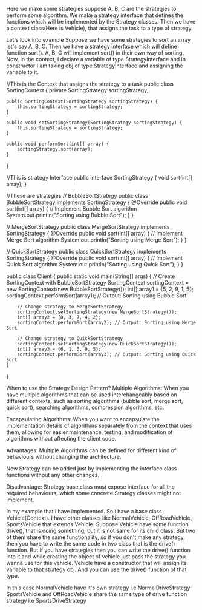 Here we make some strategies suppose A, B, C are the strategies to perform some algorithm.
We make a strategy interface that defines the functions which will be implemented by the Strategy classes.
Then we have a context class(Here is Vehicle), that assigns the task to a type of strategy. 

Let's look into example
Suppose we have some strategies to sort an array let's say A, B, C.
Then we have a strategy interface which will define function sort().
A, B, C will implement sort() in their own way of sorting.
Now, in the context, I declare a variable of type StrategyInterface and in constructor I am taking
obj of type StrategyInterface and assigning the variable to it.


//This is the Context that assigns the strategy to a task
public class SortingContext {
private SortingStrategy sortingStrategy;

    public SortingContext(SortingStrategy sortingStrategy) {
        this.sortingStrategy = sortingStrategy;
    }

    public void setSortingStrategy(SortingStrategy sortingStrategy) {
        this.sortingStrategy = sortingStrategy;
    }
    
    public void performSort(int[] array) {
        sortingStrategy.sort(array);
    }
}



//This is strategy Interface
public interface SortingStrategy {
    void sort(int[] array);
}



//These are strategies
// BubbleSortStrategy
public class BubbleSortStrategy implements SortingStrategy {
@Override
public void sort(int[] array) {
// Implement Bubble Sort algorithm
System.out.println("Sorting using Bubble Sort");
}
}

// MergeSortStrategy
public class MergeSortStrategy implements SortingStrategy {
    @Override
    public void sort(int[] array) {
    // Implement Merge Sort algorithm
    System.out.println("Sorting using Merge Sort");
    }
}

// QuickSortStrategy
public class QuickSortStrategy implements SortingStrategy {
    @Override
    public void sort(int[] array) {
    // Implement Quick Sort algorithm
    System.out.println("Sorting using Quick Sort");
    }
}

public class Client {
public static void main(String[] args) {
        // Create SortingContext with BubbleSortStrategy
        SortingContext sortingContext = new SortingContext(new BubbleSortStrategy());
        int[] array1 = {5, 2, 9, 1, 5};
        sortingContext.performSort(array1); // Output: Sorting using Bubble Sort

        // Change strategy to MergeSortStrategy
        sortingContext.setSortingStrategy(new MergeSortStrategy());
        int[] array2 = {8, 3, 7, 4, 2};
        sortingContext.performSort(array2); // Output: Sorting using Merge Sort

        // Change strategy to QuickSortStrategy
        sortingContext.setSortingStrategy(new QuickSortStrategy());
        int[] array3 = {6, 1, 3, 9, 5};
        sortingContext.performSort(array3); // Output: Sorting using Quick Sort
    }
}




When to use the Strategy Design Pattern?
Multiple Algorithms: When you have multiple algorithms that can be used interchangeably based on different contexts,
such as sorting algorithms (bubble sort, merge sort, quick sort), searching algorithms, compression algorithms, etc.

Encapsulating Algorithms: When you want to encapsulate the implementation details of algorithms separately from the context
that uses them, allowing for easier maintenance, testing, and modification of algorithms without affecting the client code.


Advantages:
Multiple Algorithms can be defined for different kind of behaviours without changing the architecture.

New Strategy can be added just by implementing the interface class functions without any other changes.


Disadvantage:
Strategy base class must expose interface for all the required behaviours, which some concrete Strategy classes might not implement.











In my example that i have implemented. So i have a base class Vehicle(Context).
I have other classes like NormalVehicle, OffRoadVehicle, SportsVehicle that extends Vehicle.
Suppose Vehicle have some function drive(), that is doing something, but it is not same for its child class.
But two of them share the same functionality, so if you don't make any strategy, then you have to write the same code
in two class that is the drive() function.
But if you have strategies then you can write the drive() function into it and while creating the object of
vehicle just pass the strategy you wanna use for this vehicle. Vehicle have a constructor that will assign
its variable to that strategy obj. And you can use the drive() function of that type.

In this case
NormalVehicle have it's own strategy i.e NormalDriveStrategy
SportsVehicle and OffRoadVehicle share the same type of drive function strategy i.e SportsDriveStrategy



